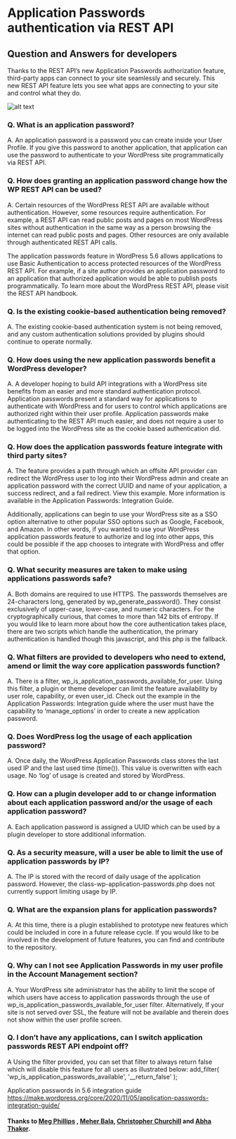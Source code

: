 # Application Passwords authentication via REST API 

## Question and Answers for developers

Thanks to the REST API’s new Application Passwords authorization feature, third-party apps can connect to your site seamlessly and securely. This new REST API feature lets you see what apps are connecting to your site and control what they do. 

![alt text](https://github.com/wpmarketingteam/WP5.6Marcomms/blob/master/Questions%20and%20Answers/images/application-password-screenshot.png "Application Password Screenshot")


### Q. What is an application password?
A. An application password is a password you can create inside your User Profile. If you give this password to another application, that application can use the password to authenticate to your WordPress site programmatically via REST API.

### Q. How does granting an application password change how the WP REST API can be used?
A. Certain resources of the WordPress REST API are available without authentication. However, some resources require authentication. For example, a REST API can read public posts and pages on most WordPress sites without authentication in the same way as a person browsing the internet can read public posts and pages. Other resources are only available through authenticated REST API calls. 

The application passwords feature in WordPress 5.6 allows applications to use Basic Authentication to access protected resources of the WordPress REST API. For example, if a site author provides an application password to an application that authorized application would be able to publish posts programmatically. To learn more about the WordPress REST API, please visit the REST API handbook. 

### Q. Is the existing cookie-based authentication being removed?
A. The existing cookie-based authentication system is not being removed, and any custom authentication solutions provided by plugins should continue to operate normally. 

### Q. How does using the new application passwords benefit a WordPress developer?
A.  A developer hoping to build API integrations with a WordPress site benefits from an easier and more standard authentication protocol. Application passwords present a standard way for applications to authenticate with WordPress and for users to control which applications are authorized right within their user profile. Application passwords make authenticating to the REST API much easier, and does not require a user to be logged into the WordPress site as the cookie based authentication did. 

### Q. How does the application passwords feature integrate with third party sites?
A. The feature provides a path through which an offsite API provider can redirect the WordPress user to log into their WordPress admin and create an application password with the correct UUID and name of your application, a success redirect, and a fail redirect. View this example. More information is available in the Application Passwords: Integration Guide. 

Additionally, applications can begin to use your WordPress site as a SSO option alternative to other popular SSO options such as Google, Facebook, and Amazon. In other words, if you wanted to use your WordPress application passwords feature to authorize and log into other apps, this could be possible if the app chooses to integrate with WordPress and offer that option. 

### Q. What security measures are taken to make using applications passwords safe?
A. Both domains are required to use HTTPS. The passwords themselves are 24-characters long, generated by wp_generate_password(). They consist exclusively of upper-case, lower-case, and numeric characters. For the cryptographically curious, that comes to more than 142 bits of entropy. If you would like to learn more about how the core authentication takes place, there are two scripts which handle the authentication, the primary authentication is handled though this javascript, and this php is the fallback. 

### Q. What filters are provided to developers who need to extend, amend or limit the way core application passwords function?
A. There is a filter, wp_is_application_passwords_available_for_user. Using this filter, a plugin or theme developer can limit the feature availability by user role, capability, or even user_id. Check out the example in the Application Passwords: Integration guide where the user must have the capability to ‘manage_options’ in order to create a new application password. 

### Q. Does WordPress log the usage of each application password?
A. Once daily, the WordPress Application Passwords class stores the last used IP and the last used time (time()). This value is overwritten with each usage. No ‘log’ of usage is created and stored by WordPress. 

### Q. How can a plugin developer add to or change information about each application password and/or the usage of each application password?
A. Each application password is assigned a UUID which can be used by a plugin developer to store additional information. 

### Q. As a security measure, will a user be able to limit the use of application passwords by IP?
A. The IP is stored with the record of daily usage of the application password. However, the class-wp-application-passwords.php does not currently support limiting usage by IP. 

### Q. What are the expansion plans for application passwords?
A. At this time, there is a plugin established to prototype new features which could be included in core in a future release cycle. If you would like to be involved in the development of future features, you can find and contribute to the repository.  

### Q. Why can I not see Application Passwords in my user profile in the Account Management section?
A. Your WordPress site administrator has the ability to limit the scope of which users have access to application passwords through the use of  wp_is_application_passwords_available_for_user filter. Alternatively, If your site is not served over SSL, the feature will not be available and therein does not show within the user profile screen.


### Q. I don’t have any applications, can I switch application passwords REST API endpoint off?
A Using the filter provided, you can set that filter to always return false which will disable this feature for all users as illustrated below: 
add_filter( 'wp_is_application_passwords_available', '__return_false' );

Application passwords in 5.6 integration guide https://make.wordpress.org/core/2020/11/05/application-passwords-integration-guide/ 



#### Thanks to [Meg Phillips](https://profiles.wordpress.org/megphillips91/) , [Meher Bala](https://profiles.wordpress.org/meher/), [Christopher Churchill](https://profiles.wordpress.org/vimes1984/) and [Abha Thakor](https://profiles.wordpress.org/webcommsat/).

